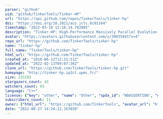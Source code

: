 ```yaml
---
parser: "github"
uid: "github/TinkerTools/Tinker-HP"
url: "https://api.github.com/repos/TinkerTools/tinker-hp"
doi: "https://doi.org/10.1021/acs.jctc.0c01164"
timestamp: "2022-03-10 12:16:14.702885"
description: "Tinker-HP: High-Performance Massively Parallel Evolution of Tinker on CPUs & GPUs"
avatar: "https://avatars.githubusercontent.com/u/39835945?v=4"
repo_url: "https://github.com/TinkerTools/tinker-hp"
name: "tinker-hp"
full_name: "TinkerTools/tinker-hp"
html_url: "https://github.com/TinkerTools/tinker-hp"
created_at: "2018-06-12T12:15:51Z"
updated_at: "2022-02-13T09:07:36Z"
clone_url: "https://github.com/TinkerTools/tinker-hp.git"
homepage: "http://tinker-hp.ip2ct.upmc.fr/"
size: 233193
stargazers_count: 43
watchers_count: 43
language: "C++"
license: {"key": "other", "name": "Other", "spdx_id": "NOASSERTION", "url": null, "node_id": "MDc6TGljZW5zZTA="}
subscribers_count: 11
owner: {"html_url": "https://github.com/TinkerTools", "avatar_url": "https://avatars.githubusercontent.com/u/39835945?v=4", "login": "TinkerTools", "type": "Organization"}
date: "2022-08-27 14:24:12.163850"
---
```

